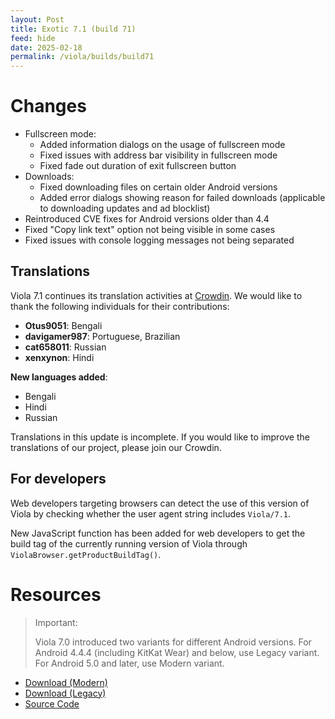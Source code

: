 ```yaml
---
layout: Post
title: Exotic 7.1 (build 71)
feed: hide
date: 2025-02-18
permalink: /viola/builds/build71
---
```


# Changes
- Fullscreen mode:
    - Added information dialogs on the usage of fullscreen mode
    - Fixed issues with address bar visibility in fullscreen mode
    - Fixed fade out duration of exit fullscreen button
- Downloads:
    - Fixed downloading files on certain older Android versions
    - Added error dialogs showing reason for failed downloads
      (applicable to downloading updates and ad blocklist)
- Reintroduced CVE fixes for Android versions older than 4.4
- Fixed "Copy link text" option not being visible in some cases
- Fixed issues with console logging messages not being separated

## Translations
Viola 7.1 continues its translation activities at [Crowdin](https://crowdin.com/project/viola). We would like to thank the following individuals for their contributions:
- **Otus9051**: Bengali
- **davigamer987**: Portuguese, Brazilian
- **cat658011**: Russian
- **xenxynon**: Hindi

**New languages added**:
- Bengali
- Hindi
- Russian

Translations in this update is incomplete. If you would like to improve the translations of our project, please join our Crowdin.

## For developers
Web developers targeting browsers can detect the use of this version of Viola by checking whether the user agent string includes `Viola/7.1`.

New JavaScript function has been added for web developers to get the build tag of the currently running version of Viola through `ViolaBrowser.getProductBuildTag()`.

# Resources
> Important:
> 
> Viola 7.0 introduced two variants for different Android versions.
> For Android 4.4.4 (including KitKat Wear) and below, use Legacy variant.
> For Android 5.0 and later, use Modern variant.

- [Download (Modern)](https://codeberg.org/TipzTeam/viola/releases/download/7.1/app-modern-release.apk)
- [Download (Legacy)](https://codeberg.org/TipzTeam/viola/releases/download/7.1/app-legacy-release.apk)
- [Source Code](https://codeberg.org/TipzTeam/viola/src/tag/7.1)
